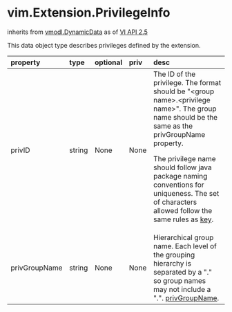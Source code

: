 vim.Extension.PrivilegeInfo
===========================
inherits from [vmodl.DynamicData](docs/vmodl.DynamicData.md)
as of [VI API 2.5](vim.version.md#vim.version.version2)


This data object type describes privileges defined by the extension.

| property | type | optional | priv | desc |
|:---------|:-----|:---------|:-----|:-----|
| privID | string | None | None | The ID of the privilege.  The format should be   &quot;&lt;group name&gt;.&lt;privilege name&gt;&quot;.   The group name should be the same as the privGroupName   property.   <p>   The privilege name should follow java package naming   conventions for uniqueness. The set of characters allowed    follow the same rules as <a href="vim.Extension.md#key">key</a>. |
| privGroupName | string | None | None | Hierarchical group name. Each level of the grouping hierarchy is   separated by a "." so group names may not include a ".".   <a href="vim.AuthorizationManager.Privilege.md#privGroupName">privGroupName</a>. |


